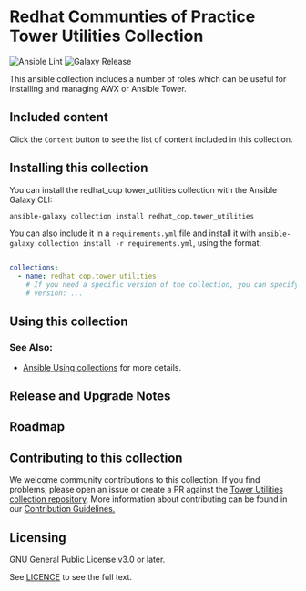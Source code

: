 # Redhat Communties of Practice Tower Utilities Collection

![Ansible Lint](https://github.com/redhat-cop/tower_utilities/workflows/Ansible%20Lint/badge.svg)
![Galaxy Release](https://github.com/redhat-cop/tower_utilities/workflows/galaxy-release/badge.svg)
<!-- Further CI badges go here as above -->

This ansible collection includes a number of roles which can be useful for installing and managing AWX or Ansible Tower.

## Included content

Click the `Content` button to see the list of content included in this collection.

## Installing this collection

You can install the redhat_cop tower_utilities collection with the Ansible Galaxy CLI:

    ansible-galaxy collection install redhat_cop.tower_utilities

You can also include it in a `requirements.yml` file and install it with `ansible-galaxy collection install -r requirements.yml`, using the format:

```yaml
---
collections:
  - name: redhat_cop.tower_utilities
    # If you need a specific version of the collection, you can specify like this:
    # version: ...
```
## Using this collection

### See Also:

* [Ansible Using collections](https://docs.ansible.com/ansible/latest/user_guide/collections_using.html) for more details.

## Release and Upgrade Notes

## Roadmap

## Contributing to this collection

We welcome community contributions to this collection. If you find problems, please open an issue or create a PR against the [Tower Utilities collection repository](https://github.com/redhat-cop/tower_utilities).
More information about contributing can be found in our [Contribution Guidelines.](https://github.com/redhat-cop/tower_utilities/blob/devel/.github/CONTRIBUTING.md)

## Licensing

GNU General Public License v3.0 or later.

See [LICENCE](https://www.gnu.org/licenses/gpl-3.0.txt) to see the full text.
